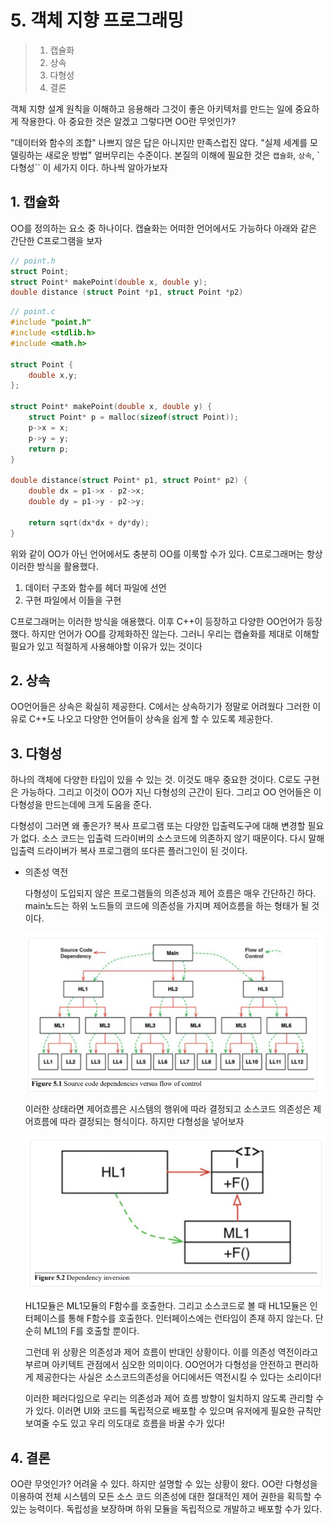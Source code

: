 # 5. 객체 지향 프로그래밍

> 1. 캡슐화
> 2. 상속
> 3. 다형성
> 4. 결론

객체 지향 설계 원칙을 이해하고 응용해라 그것이 좋은 아키텍처를 만드는 일에 중요하게 작용한다. 아 중요한 것은 알겠고 그렇다면 OO란 무엇인가?

"데이터와 함수의 조합" 나쁘지 않은 답은 아니지만 만족스럽진 않다. "실제 세계를 모델링하는 새로운 방법" 얼버무리는 수준이다. 본질의 이해에 필요한 것은 `캡슐화`, `상속`, `다형성`` 이 세가지 이다. 하나씩 알아가보자

## 1. 캡슐화

OO를 정의하는 요소 중 하나이다. 캡슐화는 어떠한 언어에서도 가능하다 아래와 같은 간단한 C프로그램을 보자

```c
// point.h
struct Point;
struct Point* makePoint(double x, double y);
double distance (struct Point *p1, struct Point *p2)
```

```c
// point.c
#include "point.h"
#include <stdlib.h>
#include <math.h>

struct Point {
    double x,y;
};

struct Point* makePoint(double x, double y) {
    struct Point* p = malloc(sizeof(struct Point));
    p->x = x;
    p->y = y;
    return p;
}

double distance(struct Point* p1, struct Point* p2) {
    double dx = p1->x - p2->x;
    double dy = p1->y - p2->y;
    
    return sqrt(dx*dx + dy*dy);
}
```

위와 같이 OO가 아닌 언어에서도 충분히 OO를 이룩할 수가 있다. C프로그래머는 항상 이러한 방식을 활용했다.

1. 데이터 구조와 함수를 헤더 파일에 선언
2. 구현 파일에서 이들을 구현

C프로그래머는 이러한 방식을 애용했다. 이후 C++이 등장하고 다양한 OO언어가 등장했다. 하지만 언어가 OO를 강제화하진 않는다. 그러니 우리는 캡슐화를 제대로 이해할 필요가 있고 적절하게 사용해야할 이유가 있는 것이다

## 2. 상속

OO언어들은 상속은 확실히 제공한다. C에서는 상속하기가 정말로 어려웠다 그러한 이유로 C++도 나오고 다양한 언어들이 상속을 쉽게 할 수 있도록 제공한다.

## 3. 다형성

하나의 객체에 다양한 타입이 있을 수 있는 것. 이것도 매우 중요한 것이다. C로도 구현은 가능하다. 그리고 이것이 OO가 지닌 다형성의 근간이 된다. 그리고 OO 언어들은 이 다형성을 만드는데에 크게 도움을 준다.

다형성이 그러면 왜 좋은가? 복사 프로그램 또는 다양한 입출력도구에 대해 변경할 필요가 없다. 소스 코드는 입출력 드라이버의 소스코드에 의존하지 않기 때문이다. 다시 말해 입출력 드라이버가 복사 프로그램의 또다른 플러그인이 된 것이다.

- 의존성 역전

  다형성이 도입되지 않은 프로그램들의 의존성과 제어 흐름은 매우 간단하긴 하다. main노드는 하위 노드들의 코드에 의존성을 가지며 제어흐름을 하는 형태가 될 것이다.

  ![](의존서.PNG)

  이러한 상태라면 제어흐름은 시스템의 행위에 따라 결정되고 소스코드 의존성은 제어흐름에 따라 결정되는 형식이다. 하지만 다형성을 넣어보자

  ![](역전.PNG)

  HL1모듈은 ML1모듈의 F함수를 호출한다. 그리고 소스코드로 볼 때 HL1모듈은 인터페이스를 통해 F함수를 호출한다. 인터페이스에는 런타임이 존재 하지 않는다. 단순히 ML1의 F를 호출할 뿐이다.

  그런데 위 상황은 의존성과 제어 흐름이 반대인 상황이다. 이를 의존성 역전이라고 부르며 아키텍트 관점에서 심오한 의미이다. OO언어가 다형성을 안전하고 편리하게 제공한다는 사실은 소스코드의존성을 어디에서든 역전시킬 수 있다는 소리이다!

  이러한 페러다임으로 우리는 의존성과 제어 흐름 방향이 일치하지 않도록 관리할 수가 있다. 이러면 UI와 코드를 독립적으로 배포할 수 있으며 유저에게 필요한 규칙만 보여줄 수도 있고 우리 의도대로 흐름을 바꿀 수가 있다!

## 4. 결론

OO란 무엇인가? 어려울 수 있다. 하지만 설명할 수 있는 상황이 왔다. OO란 다형성을 이용하여 전체 시스템의 모든 소스 코드 의존성에 대한 절대적인 제어 권한을 획득할 수 있는 능력이다. 독립성을 보장하며 하위 모듈을 독립적으로 개발하고 배포할 수가 있다.

